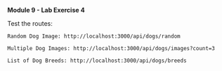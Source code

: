 **Module 9 - Lab Exercise 4**

Test the routes:

    Random Dog Image: http://localhost:3000/api/dogs/random

    Multiple Dog Images: http://localhost:3000/api/dogs/images?count=3

    List of Dog Breeds: http://localhost:3000/api/dogs/breeds